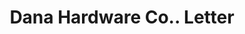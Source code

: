 ---
doi: 10.7916/D8RR397F
date_other: '1908'
date_other_textual: '1908'
form: correspondence
genre:
- Letters (correspondence)
name:
- Dana Hardware Co.
object_in_context_url: https://biggert.cul.columbia.edu/items/view/ave_biggert_00363
subject_hierarchical_geographic:
- Boston, Massachusetts, United States
subject_name:
- Dana Hardware Co.
title: Dana Hardware Co.. Letter
sort_title: Dana Hardware Co.. Letter
call_number: ave_biggert_00363
coordinates:
- 42.35805555555556,-71.06361111111111
pid: ave_biggert_00363
identifiers: ave_biggert_00363
thumbnail: https://derivativo-2.library.columbia.edu/iiif/2/ldpd:344170/full/!256,256/0/native.jpg
permalink: /biggert/ave_biggert_00363/
layout: iiif-image-page
---